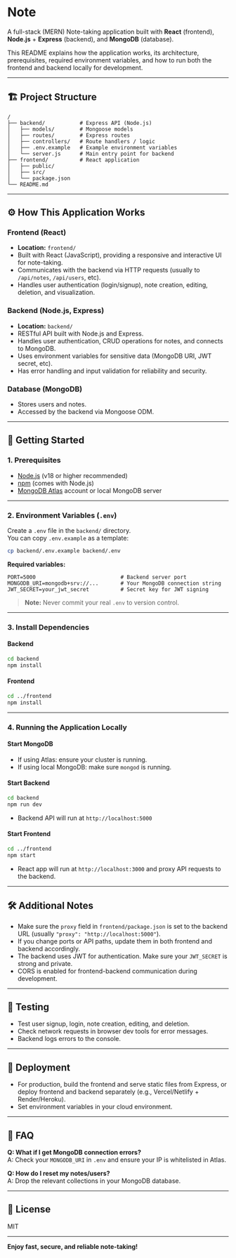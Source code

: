 # Note

A full-stack (MERN) Note-taking application built with **React** (frontend), **Node.js** + **Express** (backend), and **MongoDB** (database).

This README explains how the application works, its architecture, prerequisites, required environment variables, and how to run both the frontend and backend locally for development.

---

## 🏗️ Project Structure

```
/
├── backend/           # Express API (Node.js)
│   ├── models/        # Mongoose models
│   ├── routes/        # Express routes
│   ├── controllers/   # Route handlers / logic
│   ├── .env.example   # Example environment variables
│   └── server.js      # Main entry point for backend
├── frontend/          # React application
│   ├── public/
│   ├── src/
│   └── package.json
└── README.md
```

---

## ⚙️ How This Application Works

### Frontend (React)
- **Location:** `frontend/`
- Built with React (JavaScript), providing a responsive and interactive UI for note-taking.
- Communicates with the backend via HTTP requests (usually to `/api/notes`, `/api/users`, etc).
- Handles user authentication (login/signup), note creation, editing, deletion, and visualization.

### Backend (Node.js, Express)
- **Location:** `backend/`
- RESTful API built with Node.js and Express.
- Handles user authentication, CRUD operations for notes, and connects to MongoDB.
- Uses environment variables for sensitive data (MongoDB URI, JWT secret, etc).
- Has error handling and input validation for reliability and security.

### Database (MongoDB)
- Stores users and notes.
- Accessed by the backend via Mongoose ODM.

---

## 🚀 Getting Started

### 1. Prerequisites

- [Node.js](https://nodejs.org/) (v18 or higher recommended)
- [npm](https://www.npmjs.com/) (comes with Node.js)
- [MongoDB Atlas](https://www.mongodb.com/cloud/atlas) account or local MongoDB server

---

### 2. Environment Variables (`.env`)

Create a `.env` file in the `backend/` directory.  
You can copy `.env.example` as a template:

```bash
cp backend/.env.example backend/.env
```

**Required variables:**

```env
PORT=5000                           # Backend server port
MONGODB_URI=mongodb+srv://...       # Your MongoDB connection string
JWT_SECRET=your_jwt_secret          # Secret key for JWT signing
```
> **Note:** Never commit your real `.env` to version control.

---

### 3. Install Dependencies

#### Backend

```bash
cd backend
npm install
```

#### Frontend

```bash
cd ../frontend
npm install
```

---

### 4. Running the Application Locally

#### Start MongoDB

- If using Atlas: ensure your cluster is running.
- If using local MongoDB: make sure `mongod` is running.

#### Start Backend

```bash
cd backend
npm run dev
```
- Backend API will run at `http://localhost:5000`

#### Start Frontend

```bash
cd ../frontend
npm start
```
- React app will run at `http://localhost:3000` and proxy API requests to the backend.

---

## 🛠️ Additional Notes

- Make sure the `proxy` field in `frontend/package.json` is set to the backend URL (usually `"proxy": "http://localhost:5000"`).
- If you change ports or API paths, update them in both frontend and backend accordingly.
- The backend uses JWT for authentication. Make sure your `JWT_SECRET` is strong and private.
- CORS is enabled for frontend-backend communication during development.

---

## 🧪 Testing

- Test user signup, login, note creation, editing, and deletion.
- Check network requests in browser dev tools for error messages.
- Backend logs errors to the console.

---

## 🚚 Deployment

- For production, build the frontend and serve static files from Express, or deploy frontend and backend separately (e.g., Vercel/Netlify + Render/Heroku).
- Set environment variables in your cloud environment.

---

## 🙋 FAQ

**Q: What if I get MongoDB connection errors?**  
A: Check your `MONGODB_URI` in `.env` and ensure your IP is whitelisted in Atlas.

**Q: How do I reset my notes/users?**  
A: Drop the relevant collections in your MongoDB database.

---

## 📄 License

MIT

---

**Enjoy fast, secure, and reliable note-taking!**
